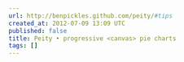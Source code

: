```yaml
---
url: http://benpickles.github.com/peity/#tips
created_at: 2012-07-09 13:09 UTC
published: false
title: Peity • progressive <canvas> pie charts
tags: []
---
```



